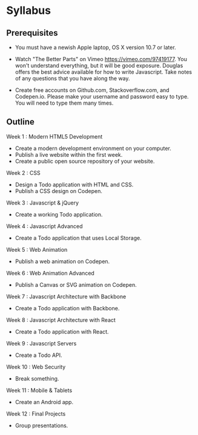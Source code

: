 # Syllabus

## Prerequisites

- You must have a newish Apple laptop, OS X version 10.7 or later.

- Watch "The Better Parts" on Vimeo https://vimeo.com/97419177. You won't understand everything, but it will be good exposure. Douglas offers the best advice available for how to write Javascript. Take notes of any questions that you have along the way.

- Create free accounts on Github.com, Stackoverflow.com, and Codepen.io. Please make your username and password easy to type. You will need to type them many times.


## Outline

Week 1 : Modern HTML5 Development
- Create a modern development environment on your computer.
- Publish a live website within the first week.
- Create a public open source repository of your website.

Week 2 : CSS
- Design a Todo application with HTML and CSS.
- Publish a CSS design on Codepen.

Week 3 : Javascript & jQuery
- Create a working Todo application.

Week 4 : Javascript Advanced
- Create a Todo application that uses Local Storage.

Week 5 : Web Animation
- Publish a web animation on Codepen.

Week 6 : Web Animation Advanced
- Publish a Canvas or SVG animation on Codepen.

Week 7 : Javascript Architecture with Backbone
- Create a Todo application with Backbone.

Week 8 : Javascript Architecture with React
- Create a Todo application with React.

Week 9 : Javascript Servers
- Create a Todo API.

Week 10 : Web Security
- Break something.

Week 11 : Mobile & Tablets
- Create an Android app.

Week 12 : Final Projects
- Group presentations.
